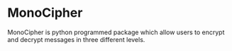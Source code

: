 # MonoCipher
MonoCipher is python programmed package which allow users to encrypt and decrypt messages in three different levels.
